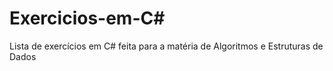# Exercicios-em-C#
Lista de exercícios em C# feita para a matéria de Algoritmos e Estruturas de Dados

